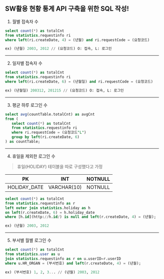 ## SW활용 현황 통계 API 구축을 위한 SQL 작성!

1. 월별 접속자 수

```sql
select count(*) as totalCnt
from statistics.requestinfo ri 
where left(ri.createDate, 4) = (년월) and ri.requestCode = (요청코드)

ex) (년월) 2003, 2012 // (요청코드) O: 접속, L: 로그인
```

---

2. 일자별 접속자 수

```sql
select count(*) as totalCnt
from statistics.requestinfo ri 
where left(ri.createDate, 6) = (년월일) and ri.requestCode = (요청코드)

ex) (년월일) 200312, 201215 // (요청코드) O: 접속, L: 로그인
```

---

3. 평균 하루 로그인 수

```sql
select avg(countTable.totalCnt) as avgCnt
from (
   select count(*) as totalCnt
   from statistics.requestinfo ri
   where ri.requestCode = (요청코드"L")
   group by left(ri.createDate, 6)
) as countTable;
```

---

4. 휴일을 제외한 로그인 수

> 휴일(HOLIDAY) 테이블을 따로 구성했다고 가정
> 

| PK | INT | NOTNULL |
| --- | --- | --- |
| HOLIDAY_DATE | VARCHAR(10) | NOTNULL |

```sql
select count(*) as totalCnt
from statistics.requestinfo as r
left outer join statistics.holiday as h
on left(r.createDate, 6) = h.holiday_date
where [h.id](http://h.id/) is null and left(r.createDate, 4) = (년월);

ex) (년월) 2003, 2012
```

---

5. 부서별 월별 로그인 수

```sql
select count(*) as totalCnt
from statistics.user as u
join statistics.requestinfo as r on u.userID=r.userID
where u.HR_ORGAN = (부서번호) and left(r.createDate, 4) = (년월);

ex) (부서번호) 1, 2, 3... // (년월) 2003, 2012
```
